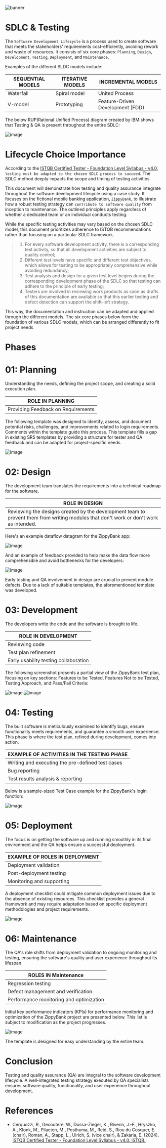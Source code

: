 ![banner]()
# SDLC & Testing

The `Software Development Lifecycle` is a process used to create software that meets the stakeholders' requirements cost-efficiently, avoiding rework and waste of resources.
It consists of six core phases: `Planning`, `Design`, `Development`, `Testing`, `Deployment`, and `Maintenance`.

Examples of the different SLDC models include:

|SEQUENTIAL MODELS | ITERATIVE MODELS | INCREMENTAL MODELS |
|------------------|------------------|--------------------|
| Waterfall | Spiral model | United Process |
| V-model | Prototyping | Feature-Driven Development (FDD) |

The below RUP(Rational Unified Process) diagram created by IBM shows that Testing & QA is present throughout the entire SDLC:

![image](https://github.com/amandaestevez/softwareqa/assets/123298275/1e9d2107-61f6-4e98-ad4f-14ecb8ef0fdf)

# Lifecycle Choice Importance

According to the [ISTQB Certified Tester - Foundation Level Syllabus - v4.0](https://istqb-main-web-prod.s3.amazonaws.com/media/documents/ISTQB_CTFL_Syllabus-v4.0.pdf), `testing must be adapted to the chosen SDLC process to succeed`. The SDLC method deeply impacts the scope and timing of testing activities.

This document will demonstrate how testing and quality assurance integrate throughout the software development lifecycle using a case study. It focuses on the fictional mobile banking application, `ZippyBank`, to illustrate how a robust testing strategy can `contribute to software quality` from inception to maintenance. The outlined principles apply regardless of whether a dedicated team or an individual conducts testing.

While the specific testing activities may vary based on the chosen SDLC model, this document prioritizes adherence to ISTQB recommendations rather than focusing on a particular SDLC framework.

>1. For every software development activity, there is a corresponding test activity, so that all development activities are subject to quality control;
>2. Different test levels have specific and different test objectives, which allows for testing to be appropriately comprehensive while avoiding redundancy;
>3. Test analysis and design for a given test level begins during the corresponding development phase of the SDLC so that testing can adhere to the principle of early testing;
>4. Testers are involved in reviewing work products as soon as drafts of this documentation are available so that this earlier testing and defect detection can support the shift-left strategy.

This way, the documentation and instruction can be adapted and applied through the different models. The six core phases below form the foundation of various SDLC models, which can be arranged differently to fit project needs.

# Phases

# 01: Planning
Understanding the needs, defining the project scope, and creating a solid execution plan.

| ROLE IN PLANNING |
|-------------------------------------------|
| Providing Feedback on Requirements |

The following template was designed to identify, assess, and document potential risks, challenges, and improvements related to login requirements. Comments within the template guide this process. This template fills a gap in existing SRS templates by providing a structure for tester and QA feedback and can be adapted for project-specific needs.

![image](https://github.com/amandaestevez/softwareqa/assets/123298275/e3b928e7-18c3-4144-ba42-525c5d5a2243)

# 02: Design
The development team translates the requirements into a technical roadmap for the software. 

| ROLE IN DESIGN |
|-----------------------------------------|
| Reviewing the designs created by the development team to prevent them from writing modules that don't work or don't work as intended. |

Here's an example dataflow datagram for the ZippyBank app:

![image](https://github.com/amandaestevez/softwareqa/assets/123298275/c87702de-5c32-47e2-9320-df286e3038fc)

And an example of feedback provided to help make the data flow more comprehensible and avoid bottlenecks for the developers:

![image](https://github.com/amandaestevez/softwareqa/assets/123298275/bdb391ae-8cb4-4f0c-a3b8-909bdd8fe700)

Early testing and QA involvement in design are crucial to prevent module defects. Due to a lack of suitable templates, the aforementioned template was developed.

# 03: Development
The developers write the code and the software is brought to life.

| ROLE IN DEVELOPMENT |
|-------------------|
| Reviewing code |
| Test plan refinement | 
| Early usability testing collaboration |

The following screenshot presents a partial view of the ZippyBank test plan, focusing on key sections: Features to be Tested, Features Not to be Tested, Testing Approach, and Pass/Fail Criteria:

![image](https://github.com/amandaestevez/softwareqa/assets/123298275/9a136c98-186b-4438-a232-e67dda7ed25f)
![image](https://github.com/amandaestevez/softwareqa/assets/123298275/0271136c-fe2e-4dd8-8a37-00c33baedd44)

# 04: Testing
The built software is meticulously examined to identify bugs, ensure functionality meets requirements, and guarantee a smooth user experience. This phase is where the test plan, refined during development, comes into action.

| EXAMPLE OF ACTIVITIES IN THE TESTING PHASE |
|-----------------------------------------|
| Writing and executing the pre-defined test cases |
| Bug reporting | 
| Test results analysis & reporting |

Below is a sample-sized Test Case example for the ZippyBank's login function:

![image](https://github.com/amandaestevez/softwareqa/assets/123298275/91b1417d-aee3-4a4f-a47e-0534bcbee6a3)

# 05: Deployment
The focus is on getting the software up and running smoothly in its final environment and the QA helps ensure a successful deployment.

| EXAMPLE OF ROLES IN DEPLOYMENT |
|--------------------------------|
| Deployment validation |
| Post-deployment testing | 
| Monitoring and supporting |

A deployment checklist could mitigate common deployment issues due to the absence of existing resources. This checklist provides a general framework and may require adaptation based on specific deployment methodologies and project requirements.

![image](https://github.com/amandaestevez/softwareqa/assets/123298275/3b071824-5039-4c67-bb93-7e5c8ee5acda)

# 06: Maintenance

The QA's role shifts from deployment validation to ongoing monitoring and testing, ensuring the software's quality and user experience throughout its lifespan.

| ROLES IN Maintenance |
|-----------------------------------------|
| Regression testing |
| Defect management and verification | 
| Performance monitoring and optimization|

Initial key performance indicators (KPIs) for performance monitoring and optimization of the ZippyBank project are presented below. This list is subject to modification as the project progresses.

![image](https://github.com/amandaestevez/softwareqa/assets/123298275/86686090-cc85-431f-ba33-90bb3d46c53f)

The template is designed for easy understanding by the entire team.

# Conclusion

Testing and quality assurance (QA) are integral to the software development lifecycle. A well-integrated testing strategy executed by QA specialists ensures software quality, functionality, and user experience throughout development.

# References
- Cerquozzi, R., Decoutere, W., Dussa-Zieger, K., Riverin, J.-F., Hryszko, A., Klonk, M., Pilaeten, M., Posthuma, M., Reid, S., Riou du Cosquer, E. (chair), Roman, A., Stapp, L., Ulrich, S. (vice chair), & Zakaria, E. (2024). [ISTQB Certified Tester - Foundation Level Syllabus - v4.0. ISTQB.](https://istqb-main-web-prod.s3.amazonaws.com/media/documents/ISTQB_CTFL_Syllabus-v4.0.pdf);
